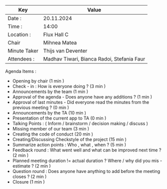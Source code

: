 | Key | Value |
| --- | --- |
| Date : | 20.11.2024 |
| Time : | 14:00 |
| Location : | Flux Hall C |
| Chair | Mihnea Matea |
| Minute Taker | Thijs van Deventer |
| Attendees : | Madhav Tiwari, Bianca Radoi, Stefania Faur |

Agenda Items :
- Opening by chair (1 min )
- Check - in : How is everyone doing ? (3 min )
- Announcements by the team (1 min )
- Approval of the agenda - Does anyone have any additions ? (1 min )
- Approval of last minutes - Did everyone read the minutes from the previous meeting ? (0 min )
- Announcements by the TA (10 min )
- Presentation of the current app to TA (0 min )
- Talking Points : ( Inform / brainstorm / decision making / discuss )
- Missing member of our team (3 min )
- Creating the code of conduct (20 min )
- Creating/Discussing Checkstyle of the project (15 min )
- Summarize action points : Who , what , when ? (5 min )
- Feedback round : What went well and what can be improved next time ? (2 min )
- Planned meeting duration != actual duration ? Where / why did you mis - estimate ? (2 min )
- Question round : Does anyone have anything to add before the meeting closes ? (2 min )
- Closure (1 min )